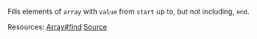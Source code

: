Fills elements of <code>array</code> with <code>value</code> from <code>start</code> up to, but not including, <code>end</code>.

Resources: [Array#find](https://developer.mozilla.org/docs/Web/JavaScript/Reference/Global_Objects/Array/find) [Source](https://github.com/you-dont-need/You-Dont-Need-Lodash-Underscore#_find)
